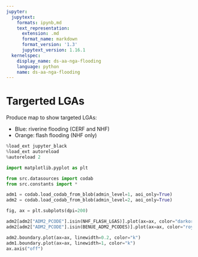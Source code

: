 ```yaml
---
jupyter:
  jupytext:
    formats: ipynb,md
    text_representation:
      extension: .md
      format_name: markdown
      format_version: '1.3'
      jupytext_version: 1.16.1
  kernelspec:
    display_name: ds-aa-nga-flooding
    language: python
    name: ds-aa-nga-flooding
---
```


# Targerted LGAs

Produce map to show targeted LGAs:

- Blue: riverine flooding (CERF and NHF)
- Orange: flash flooding (NHF only)

```python
%load_ext jupyter_black
%load_ext autoreload
%autoreload 2
```

```python
import matplotlib.pyplot as plt

from src.datasources import codab
from src.constants import *
```

```python
adm1 = codab.load_codab_from_blob(admin_level=1, aoi_only=True)
adm2 = codab.load_codab_from_blob(admin_level=2, aoi_only=True)
```

```python
fig, ax = plt.subplots(dpi=200)

adm2[adm2["ADM2_PCODE"].isin(NHF_FLASH_LGAS)].plot(ax=ax, color="darkorange")
adm2[adm2["ADM2_PCODE"].isin(BENUE_ADM2_PCODES)].plot(ax=ax, color="royalblue")

adm2.boundary.plot(ax=ax, linewidth=0.2, color="k")
adm1.boundary.plot(ax=ax, linewidth=1, color="k")
ax.axis("off")
```
